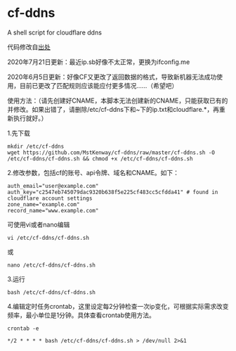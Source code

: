 # cf-ddns
A shell script for cloudflare ddns


代码修改自[出处](https://gist.githubusercontent.com/benkulbertis/fff10759c2391b6618dd/raw )


2020年7月21日更新：最近ip.sb好像不太正常，更换为ifconfig.me

2020年6月5日更新：好像CF又更改了返回数据的格式，导致新机器无法成功使用，目前已更改了匹配规则应该能应付更多情况……（希望吧）


使用方法：（请先创建好CNAME，本脚本无法创建新的CNAME，只能获取已有的并修改。如果出错了，请删除/etc/cf-ddns下和~下的ip.txt和cloudflare.*，再重新执行就好。）



1.先下载
```
mkdir /etc/cf-ddns
wget https://github.com/MstKenway/cf-ddns/raw/master/cf-ddns.sh -O /etc/cf-ddns/cf-ddns.sh && chmod +x /etc/cf-ddns/cf-ddns.sh

```

2.修改参数，包括cf的账号、api令牌、域名和CNAME。如下：

```
auth_email="user@example.com"
auth_key="c2547eb745079dac9320b638f5e225cf483cc5cfdda41" # found in cloudflare account settings
zone_name="example.com"
record_name="www.example.com"
```

可使用vi或者nano编辑
```
vi /etc/cf-ddns/cf-ddns.sh
```

或

```
nano /etc/cf-ddns/cf-ddns.sh
```

3.运行
```
bash /etc/cf-ddns/cf-ddns.sh
```

4.编辑定时任务crontab，这里设定每2分钟检查一次ip变化，可根据实际需求改变频率，最小单位是1分钟。具体查看crontab使用方法。
```
crontab -e

*/2 * * * * bash /etc/cf-ddns/cf-ddns.sh > /dev/null 2>&1
```
